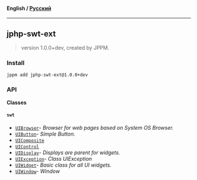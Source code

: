 #### **English** / [Русский](README.ru.md)

---

## jphp-swt-ext
> version 1.0.0+dev, created by JPPM.


### Install
```
jppm add jphp-swt-ext@1.0.0+dev
```

### API
**Classes**

#### `swt`

- [`UIBrowser`](https://github.com/jphp-compiler/jphp-swt-ext/blob/master/api-docs/classes/swt/UIBrowser.md)- _Browser for web pages based on System OS Browser._
- [`UIButton`](https://github.com/jphp-compiler/jphp-swt-ext/blob/master/api-docs/classes/swt/UIButton.md)- _Simple Button._
- [`UIComposite`](https://github.com/jphp-compiler/jphp-swt-ext/blob/master/api-docs/classes/swt/UIComposite.md)
- [`UIControl`](https://github.com/jphp-compiler/jphp-swt-ext/blob/master/api-docs/classes/swt/UIControl.md)
- [`UIDisplay`](https://github.com/jphp-compiler/jphp-swt-ext/blob/master/api-docs/classes/swt/UIDisplay.md)- _Displays are parent for widgets._
- [`UIException`](https://github.com/jphp-compiler/jphp-swt-ext/blob/master/api-docs/classes/swt/UIException.md)- _Class UIException_
- [`UIWidget`](https://github.com/jphp-compiler/jphp-swt-ext/blob/master/api-docs/classes/swt/UIWidget.md)- _Basic class for all UI widgets._
- [`UIWindow`](https://github.com/jphp-compiler/jphp-swt-ext/blob/master/api-docs/classes/swt/UIWindow.md)- _Window_